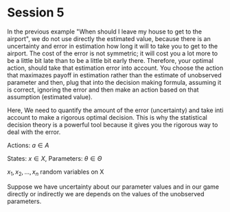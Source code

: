 # Session 5

In the previous example "When should I leave my house to get to the airport", we do not use directly the estimated value, because there is an uncertainty and error in estimation how long it will to take you to get to the airport. The cost of the error is not symmetric; it will cost you a lot more to be a little bit late than to be a little bit early there. Therefore, your optimal action, should take that estimation error into account. You choose the action that maximazes payoff in estimation rather than the estimate of unobserved parameter and then, plug that into the decision making formula, assuming it is correct, ignoring the error and then make an action based on that assumption (estimated value).

Here, We need to quantify the amount of the error (uncertainty) and take inti account to make a rigorous optimal decision. This is why the statistical decision theory is a powerful tool because it gives you the rigorous way to deal with the error.

Actions: $a \in A$

States: $x \in X$, Parameters: $\theta \in \Theta$

$x_{1},x_{2},...,x_{n}$ random variables on X

Suppose we have uncertainty about our parameter values and in our game directly or indirectly we are depends on the values of the unobserved parameters.





